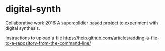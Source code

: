 # digital-synth
Collaborative work 2016
A supercolldier based project to experiment with digital synthesis.

Instructions to upload a file
https://help.github.com/articles/adding-a-file-to-a-repository-from-the-command-line/

